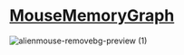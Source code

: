 # [MouseMemoryGraph](https://wiki.bme-paris.com/2025-project05/tiki-index.php?page=HomePage)
![alienmouse-removebg-preview (1)](https://github.com/user-attachments/assets/a4a84353-5006-41d0-8f31-205e0a2b9675)
